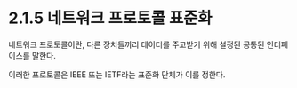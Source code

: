 # 2.1.5 네트워크 프로토콜 표준화

네트워크 프로토콜이란, 다른 장치들끼리 데이터를 주고받기 위해 설정된 공통된 인터페이스를 말한다.

이러한 프로토콜은 IEEE 또는 IETF라는 표준화 단체가 이를 정한다.
